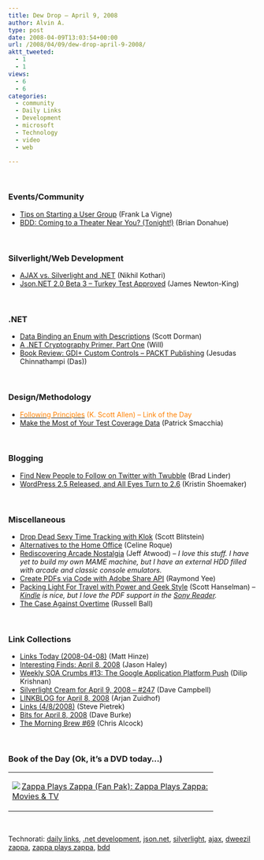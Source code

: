 ```yaml
---
title: Dew Drop – April 9, 2008
author: Alvin A.
type: post
date: 2008-04-09T13:03:54+00:00
url: /2008/04/09/dew-drop-april-9-2008/
aktt_tweeted:
  - 1
  - 1
views:
  - 6
  - 6
categories:
  - community
  - Daily Links
  - Development
  - microsoft
  - Technology
  - video
  - web

---
```

&nbsp;

### Events/Community

  * [Tips on Starting a User Group][1] (Frank La Vigne)
  * [BDD: Coming to a Theater Near You? (Tonight!)][2] (Brian Donahue)

&nbsp;

### Silverlight/Web Development

  * [AJAX vs. Silverlight and .NET][3] (Nikhil Kothari)
  * [Json.NET 2.0 Beta 3 &#8211; Turkey Test Approved][4] (James Newton-King)

&nbsp;

### .NET

  * [Data Binding an Enum with Descriptions][5] (Scott Dorman)
  * [A .NET Cryptography Primer, Part One][6] (Will)
  * [Book Review: GDI+ Custom Controls &#8211; PACKT Publishing][7] (Jesudas Chinnathampi (Das))

&nbsp;

### Design/Methodology

  * [<font color="#ff8000">Following Principles</font>][8] <font color="#ff8000">(K. Scott Allen) &#8211; Link of the Day</font>
  * [Make the Most of Your Test Coverage Data][9] (Patrick Smacchia)

&nbsp;

### Blogging

  * [Find New People to Follow on Twitter with Twubble][10] (Brad Linder)
  * [WordPress 2.5 Released, and All Eyes Turn to 2.6][11] (Kristin Shoemaker)

&nbsp;

### Miscellaneous

  * [Drop Dead Sexy Time Tracking with Klok][12] (Scott Blitstein)
  * [Alternatives to the Home Office][13] (Celine Roque)
  * [Rediscovering Arcade Nostalgia][14] (Jeff Atwood) &#8211; _I love this stuff. I have yet to build my own MAME machine, but I have an external HDD filled with arcade and classic console emulators._
  * [Create PDFs via Code with Adobe Share API][15] (Raymond Yee)
  * [Packing Light For Travel with Power and Geek Style][16] (Scott Hanselman) &#8211; [_Kindle_][17] _is nice, but I love the PDF support in the_ [_Sony Reader_][18]_._
  * [The Case Against Overtime][19] (Russell Ball)

&nbsp;

### Link Collections

  * [Links Today (2008-04-08)][20] (Matt Hinze)
  * [Interesting Finds: April 8, 2008][21] (Jason Haley)
  * [Weekly SOA Crumbs #13: The Google Application Platform Push][22] (Dilip Krishnan)
  * [Silverlight Cream for April 9, 2008 &#8211; #247][23] (Dave Campbell)
  * [LINKBLOG for April 8, 2008][24] (Arjan Zuidhof)
  * [Links (4/8/2008)][25] (Steve Pietrek)
  * [Bits for April 8, 2008][26] (Dave Burke)
  * [The Morning Brew #69][27] (Chris Alcock)

&nbsp;

### Book of the Day (Ok, it&#8217;s a DVD today&#8230;)

<div class="wlWriterSmartContent" id="scid:7dc1bd33-94bd-46fd-a20b-0131235bcd47:1f6e91c2-2ba4-4f6b-8e8a-ff7ceffc1dfc" style="padding-right: 0px; display: inline; padding-left: 0px; float: none; padding-bottom: 0px; margin: 0px; padding-top: 0px">
  <table cellspacing="0" cellpadding="2" width="400" border="0" unselectable="on">
    <tr>
      <td valign="top" width="400">
        <p>
          <a title="Zappa Plays Zappa (Fan Pak): Zappa Plays Zappa: Movies &#038; TV" href="http://www.amazon.com/exec/obidos/ASIN/B0015FK0CC/alvinashcraft-20"><img data-recalc-dims="1" decoding="async" src="https://i0.wp.com/images.amazon.com/images/P/B0015FK0CC.01.MZZZZZZZ.jpg?w=660" border="0" align="left" style="float:left" />Zappa Plays Zappa (Fan Pak): Zappa Plays Zappa: Movies & TV</a>
        </p>
      </td>
    </tr>
  </table>
</div>

&nbsp;

<div class="wlWriterSmartContent" id="scid:C16BAC14-9A3D-4c50-9394-FBFEF7A93539:bd992ab7-c034-471c-be55-e0e88f6be1df" style="padding-right: 0px; display: inline; padding-left: 0px; padding-bottom: 0px; margin: 0px; padding-top: 0px">
  <!--dotnetkickit-->
</div>

<div class="wlWriterSmartContent" id="scid:d7bf807d-7bb0-458a-811f-90c51817d5c2:b2b8889e-5a46-4b0b-9b77-4b31d4f2296c" style="padding-right: 0px; display: inline; padding-left: 0px; padding-bottom: 0px; margin: 0px; padding-top: 0px">
  <p>
    <span class="TagSite">Technorati:</span> <a href="http://technorati.com/tag/daily+links" rel="tag" class="tag">daily links</a>, <a href="http://technorati.com/tag/.net+development" rel="tag" class="tag">.net development</a>, <a href="http://technorati.com/tag/json.net" rel="tag" class="tag">json.net</a>, <a href="http://technorati.com/tag/silverlight" rel="tag" class="tag">silverlight</a>, <a href="http://technorati.com/tag/ajax" rel="tag" class="tag">ajax</a>, <a href="http://technorati.com/tag/dweezil+zappa" rel="tag" class="tag">dweezil zappa</a>, <a href="http://technorati.com/tag/zappa+plays+zappa" rel="tag" class="tag">zappa plays zappa</a>, <a href="http://technorati.com/tag/bdd" rel="tag" class="tag">bdd</a><br /><!-- StartInsertedTags: daily links, .net development, json.net, silverlight, ajax, dweezil zappa, zappa plays zappa, bdd :EndInsertedTags -->
  </p>
</div>

 [1]: http://franksworld.com/blog/archive/2008/04/08/10882.aspx
 [2]: http://persistall.com/archive/2008/04/08/bdd-coming-to-a-theater-near-you-tonight.aspx
 [3]: http://www.nikhilk.net/Entry.aspx?id=190
 [4]: http://james.newtonking.com/archive/2008/04/08/json-net-2-0-beta-3-turkey-test-approved.aspx
 [5]: http://www.codeproject.com/KB/cs/enumdatabinding.aspx
 [6]: http://statestreetgang.net/post/2008/04/A-NET-Cryptography-Primer2c-Part-One.aspx
 [7]: http://aspalliance.com/1628_review_gdi_custom_controls__packt_publishing
 [8]: http://odetocode.com/Blogs/scott/archive/2008/04/09/11976.aspx
 [9]: http://codebetter.com/blogs/patricksmacchia/archive/2008/04/09/make-the-most-of-your-test-coverage-data.aspx
 [10]: http://www.downloadsquad.com/2008/04/08/find-new-people-to-follow-on-twitter-with-twubble/
 [11]: http://www.downloadsquad.com/2008/04/08/wordpress-2-5-released-and-all-eyes-turn-to-2-6/
 [12]: http://webworkerdaily.com/2008/04/08/drop-dead-sexy-time-tracking-with-klok/
 [13]: http://webworkerdaily.com/2008/04/08/alternatives-to-the-home-office/
 [14]: http://www.codinghorror.com/blog/archives/001096.html
 [15]: http://blog.programmableweb.com/2008/04/09/create-pdfs-via-code-with-adobe-share-api/
 [16]: http://www.hanselman.com/blog/PackingLightForTravelWithPowerAndGeekStyle.aspx
 [17]: http://www.amazon.com/Kindle-Amazons-Wireless-Reading-Device/dp/B000FI73MA/ref=alvinashcraft-20
 [18]: http://www.amazon.com/E-reader-Portable-Silver-E-book-Approx/dp/B000WPXQ2M/ref=alvinashcraft-20
 [19]: http://www.caffeinatedcoder.com/the-case-against-overtime/
 [20]: http://mhinze.com/links-today-2008-04-08/
 [21]: http://jasonhaley.com/blog/archive/2008/04/08/141482.aspx
 [22]: http://itknowledgeexchange.techtarget.com/serviceendpoint/weekly-soa-crumbs-13-the-big-google-application-platform-push/
 [23]: http://geekswithblogs.net/WynApseTechnicalMusings/archive/2008/04/08/121122.aspx
 [24]: http://arjansworld.blogspot.com/2008/04/linkblog-for-april-8-2008.html
 [25]: http://spietrek.blogspot.com/2008/04/links-482008.html
 [26]: http://dbvt.com/blog/archive/2008/04/08/bits-for-april-8-2008.aspx
 [27]: http://blog.cwa.me.uk/2008/04/09/the-morning-brew-69/